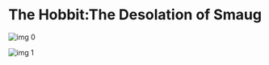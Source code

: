 # The Hobbit:The Desolation of Smaug

![img 0](https://fanart.tv/fanart/movies/57158/moviethumb/the-hobbit-the-desolation-of-smaug-52a33492a534f.jpg)

![img 1](https://i.imgur.com/ETBdQ7Z.png)

